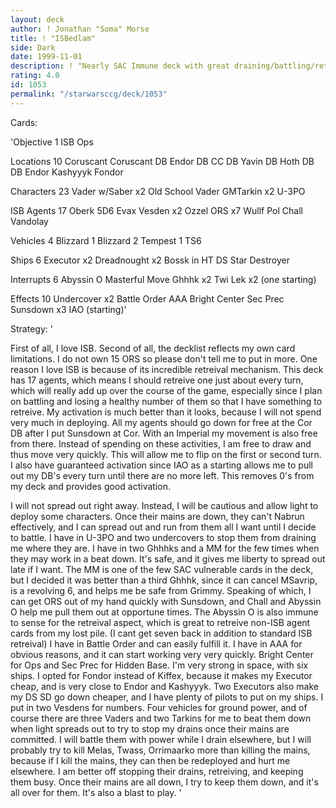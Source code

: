 ```yaml
---
layout: deck
author: ! Jonathan "Soma" Morse
title: ! "ISBedlam"
side: Dark
date: 1999-11-01
description: ! "Nearly SAC Immune deck with great draining/battling/retreiving potential.  High number of agents, ships, vehicles, with plenty of counters."
rating: 4.0
id: 1053
permalink: "/starwarsccg/deck/1053"
---
```

Cards: 

'Objective 1
ISB Ops

Locations 10
Coruscant
Coruscant DB
Endor DB
CC DB
Yavin DB
Hoth DB
 DB
Endor
Kashyyyk
Fondor

Characters 23
Vader w/Saber x2
Old School Vader
GMTarkin x2
U-3PO

ISB Agents 17
Oberk
5D6
Evax
Vesden x2
Ozzel
ORS x7
Wullf
Pol
Chall
Vandolay

Vehicles 4
Blizzard 1
Blizzard 2
Tempest 1
TS6

Ships 6
Executor x2
Dreadnought x2
Bossk in HT
DS Star Destroyer

Interrupts 6
Abyssin O
Masterful Move
Ghhhk x2
Twi Lek x2 (one starting)

Effects 10
Undercover x2
Battle Order
AAA
Bright Center
Sec Prec
Sunsdown x3
IAO (starting)'

Strategy: '

First of all, I love ISB.  Second of all, the decklist reflects my own card limitations.  I do not own 15 ORS so please don't tell me to put in more.  One reason I love ISB is because of its incredible retreival mechanism.  This deck has 17 agents, which means I should retreive one just about every turn, which will really add up over the course of the game, especially since I plan on battling and losing a healthy number of them so that I have something to retreive.  My activation is much better than it looks, because I will not spend very much in deploying.	All my agents should go down for free at the Cor DB after I put Sunsdown at Cor.  With an Imperial my movement is also free from there.  Instead of spending on these activities, I am free to draw and thus move very quickly.  This will allow me to flip on the first or second turn.  I also have guaranteed activation since IAO as a starting allows me to pull out my DB's every turn until there are no more left.  This removes 0's from my deck and provides good activation.

I will not spread out right away.  Instead, I will be cautious and allow light to deploy some characters.  Once their mains are down, they can't Nabrun effectively, and I can spread out and run from them all I want until I decide to battle.  I have in U-3PO and two undercovers to stop them from draining me where they are.  I have in two Ghhhks and a MM for the few times when they may work in a beat down.  It's safe, and it gives me liberty to spread out late if I want.  The MM is one of the few SAC vulnerable cards in the deck, but I decided it was better than a third Ghhhk, since it can cancel MSavrip, is a revolving 6, and helps me be safe from Grimmy.  Speaking of which, I can get ORS out of my hand quickly with Sunsdown, and Chall and Abyssin O help me pull them out at opportune times.  The Abyssin O is also immune to sense for the retreival aspect, which is great to retreive non-ISB agent cards from my lost pile.  (I cant get seven back in addition to standard ISB retreival)  I have in Battle Order and can easily fulfill it.  I have in AAA for obvious reasons, and it can start working very very quickly.  Bright Center for Ops and Sec Prec for Hidden Base.  I'm very strong in space, with six ships.  I opted for Fondor instead of Kiffex, because it makes my Executor cheap, and is very close to Endor and Kashyyyk.  Two Executors also make my DS SD go down cheaper, and I have plenty of pilots to put on my ships.  I put in two Vesdens for numbers.  Four vehicles for ground power, and of course there are three Vaders and two Tarkins for me to beat them down when light spreads out to try to stop my drains once their mains are committed.  I will battle them with power while I drain elsewhere, but I will probably try to kill Melas, Twass, Orrimaarko more than killing the mains, because if I kill the mains, they can then be redeployed and hurt me elsewhere.  I am better off stopping their drains, retreiving, and keeping them busy.  Once their mains are all down, I try to keep them down, and it's all over for them.  It's also a blast to play.	   '
